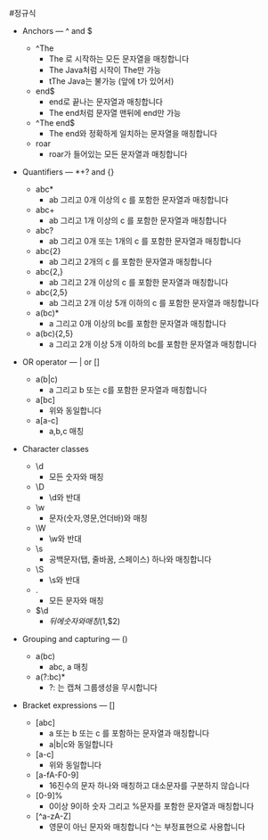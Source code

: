 #정규식

- Anchors — ^ and $
    - ^The       
        - The 로 시작하는 모든 문자열을 매칭합니다 
        - The Java처럼 시작이 The만 가능
        - tThe Java는 불가능 (앞에 t가 있어서)
    - end$       
        - end로 끝나는 문자열과 매칭합니다
        - The end처럼 문자열 맨뒤에 end만 가능
    - ^The end$  
        - The end와 정확하게 일치하는 문자열을 매칭합니다
    - roar       
        - roar가 들어있는 모든 문자열과 매칭합니다
 
 - Quantifiers — *+? and {}
   - abc*       
        - ab 그리고 0개 이상의 c 를 포함한 문자열과 매칭합니다 
   - abc+       
        - ab 그리고 1개 이상의 c 를 포함한 문자열과 매칭합니다
   - abc?       
        - ab 그리고 0개 또는 1개의 c 를 포함한 문자열과 매칭합니다 
   - abc{2}     
        - ab 그리고 2개의 c 를 포함한 문자열과 매칭합니다  
   - abc{2,}    
        - ab 그리고 2개 이상의 c 를 포함한 문자열과 매칭합니다
   - abc{2,5}   
        - ab 그리고 2개 이상 5개 이하의 c 를 포함한 문자열과 매칭합니다
   - a(bc)*     
        - a 그리고 0개 이상의 bc를 포함한 문자열과 매칭합니다
   - a(bc){2,5} 
        - a 그리고 2개 이상 5개 이하의 bc를 포함한 문자열과 매칭합니다
        
- OR operator — | or []
   - a(b|c)     
        - a 그리고 b 또는 c를 포함한 문자열과 매칭합니다
   - a[bc]      
        - 위와 동일합니다
   - a[a-c]      
        - a,b,c 매칭
        
- Character classes
    - \d
        - 모든 숫자와 매칭 
    - \D
        - \d와 반대
    - \w
        - 문자(숫자,영문,언더바)와 매칭
    - \W
        - \w와 반대
    - \s
        - 공백문자(탭, 줄바꿈, 스페이스) 하나와 매칭합니다
    - \S
        - \s와 반대
    - .
        - 모든 문자와 매칭
    - \$\d
        - $뒤에 숫자와 매칭 ($1,$2)
        
- Grouping and capturing — ()
    - a(bc)
        - abc, a 매칭
    - a(?:bc)*   
        - ?: 는 캡쳐 그룹생성을 무시합니다
        
- Bracket expressions — []
    - [abc]       
        - a 또는 b 또는 c 를 포함하는 문자열과 매칭합니다
        - a|b|c와 동일합니다 
    - [a-c]
        - 위와 동일합니다
    - [a-fA-F0-9] 
        - 16진수의 문자 하나와 매칭하고 대소문자를 구분하지 않습니다
    - [0-9]%      
        - 0이상 9이하 숫자 그리고 %문자를 포함한 문자열과 매칭합니다
    - [^a-zA-Z]  
        - 영문이 아닌 문자와 매칭합니다 ^는 부정표현으로 사용합니다
